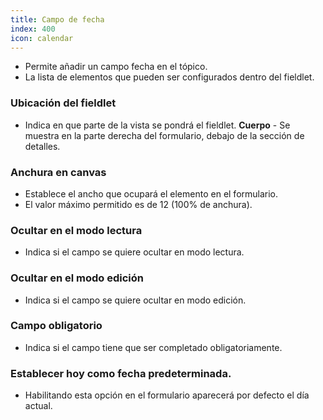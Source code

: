 ```yaml
---
title: Campo de fecha
index: 400
icon: calendar
---
```


* Permite añadir un campo fecha en el tópico.
* La lista de elementos que pueden ser configurados dentro del fieldlet.

### Ubicación del fieldlet
* Indica en que parte de la vista se pondrá el fieldlet.
    **Cuerpo** - Se muestra en la parte derecha del formulario, debajo de la sección de detalles.

### Anchura en canvas
* Establece el ancho que ocupará el elemento en el formulario.
* El valor máximo permitido es de 12 (100% de anchura).

### Ocultar en el modo lectura
* Indica si el campo se quiere ocultar en modo lectura.

### Ocultar en el modo edición
* Indica si el campo se quiere ocultar en modo edición.

### Campo obligatorio
* Indica si el campo tiene que ser completado obligatoriamente.

### Establecer hoy como fecha predeterminada.
* Habilitando esta opción en el formulario aparecerá por defecto el día actual.